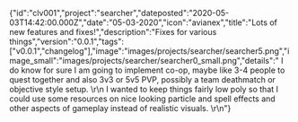 {"id":"clv001","project":"searcher","dateposted":"2020-05-03T14:42:00.000Z","date":"05-03-2020","icon":"avianex","title":"Lots of new features and fixes!","description":"Fixes for various things","version":"0.0.1","tags":["v0.0.1","changelog"],"image":"images/projects/searcher/searcher5.png","image_small":"images/projects/searcher/searcher0_small.png","details":"  I do know for sure I am going to implement co-op, maybe like 3-4 people to quest together and also 3v3 or 5v5 PVP, possibly a team deathmatch or objective style setup.  \r\n  I wanted to keep things fairly low poly so that I could use some resources on nice looking particle and spell effects and other aspects of gameplay instead of realistic visuals.  \r\n"}